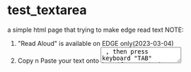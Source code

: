 # test_textarea
a simple html page that trying to make edge read text
NOTE: 
1. "Read Aloud" is available on EDGE only(2023-03-04)
2. Copy n Paste your text onto <textarea> , then press keyboard "TAB" key (focusout) that will trigger the script copy the text from <textarea> to div 
3. Mouse "right click" or keyboard "Control+Shift+U" can trigger EDGE "Read Aloud" function 
